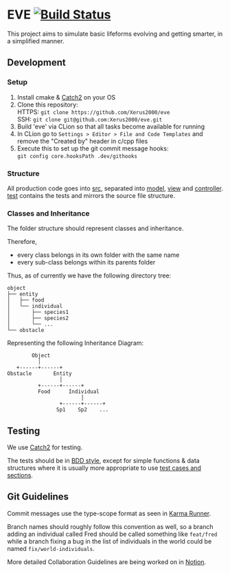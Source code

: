 # EVE [![Build Status](https://travis-ci.com/Xerus2000/eve.svg?branch=master)](https://travis-ci.com/Xerus2000/eve)

This project aims to simulate basic lifeforms evolving and getting smarter, in a simplified manner.

## Development

### Setup

1. Install cmake & [Catch2](https://github.com/catchorg/Catch2) on your OS
2. Clone this repository:  
   HTTPS: `git clone https://github.com/Xerus2000/eve`  
   SSH: `git clone git@github.com:Xerus2000/eve.git`
3. Build 'eve' via CLion so that all tasks become available for running
4. In CLion go to `Settings > Editor > File and Code Templates` and remove the "Created by" header in c/cpp files
5. Execute this to set up the git commit message hooks:  
   `git config core.hooksPath .dev/githooks`

### Structure

All production code goes into [src](src), separated into [model](src/model), [view](src/view) and [controller](src/controller).  
[test](test) contains the tests and mirrors the source file structure.

### Classes and Inheritance

The folder structure should represent classes and inheritance.

Therefore,

- every class belongs in its own folder with the same name
- every sub-class belongs within its parents folder

Thus, as of currently we have the following directory tree:

    object
    ├── entity
    │   ├── food
    │   └── individual
    │       ├── species1
    │       ├── species2
    │       └── ...
    └── obstacle

Representing the following Inheritance Diagram:

            Object
              │
       +------+------+
    Obstacle       Entity
                     │
              +------+------+
              Food      Individual
                            │
                     +------+------+
                    Sp1    Sp2    ...

## Testing

We use [Catch2](https://github.com/catchorg/Catch2) for testing.

The tests should be in [BDD style](https://github.com/catchorg/Catch2/blob/master/docs/tutorial.md#bdd-style), except for simple functions & data structures where it is usually more appropriate to use [test cases and sections](https://github.com/catchorg/Catch2/blob/master/docs/tutorial.md#test-cases-and-sections).

## Git Guidelines

Commit messages use the type-scope format as seen in [Karma Runner](http://karma-runner.github.io/4.0/dev/git-commit-msg.html).

Branch names should roughly follow this convention as well, so a branch adding an individual called Fred should be called something like `feat/fred` while a branch fixing a bug in the list of individuals in the world could be named `fix/world-individuals`.

More detailed Collaboration Guidelines are being worked on in [Notion](https://www.notion.so/xerus/Kull-Convention-7666158f2c2245c5abde4be960d288ba).
